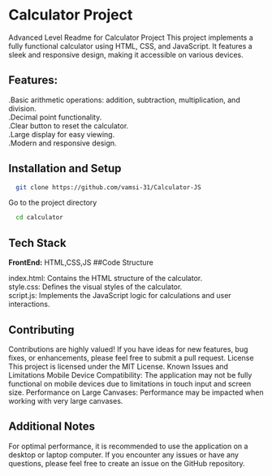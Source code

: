 # Calculator Project

Advanced Level Readme for Calculator Project
This project implements a fully functional calculator using HTML, CSS, and JavaScript. It features a sleek and responsive design, making it accessible on various devices.
## Features:
.Basic arithmetic operations: addition, subtraction, multiplication, and division.  
.Decimal point functionality.  
.Clear button to reset the calculator.  
.Large display for easy viewing.    
.Modern and responsive design.  
## Installation and Setup  

```bash
  git clone https://github.com/vamsi-31/Calculator-JS  
```

Go to the project directory

```bash
  cd calculator
```



## Tech Stack

**FrontEnd:** HTML,CSS,JS
##Code Structure

index.html: Contains the HTML structure of the calculator.  
style.css: Defines the visual styles of the calculator.  
script.js: Implements the JavaScript logic for calculations and user interactions.  
## Contributing

Contributions are highly valued! If you have ideas for new features, bug fixes, or enhancements, please feel free to submit a pull request.
License
This project is licensed under the MIT License.
Known Issues and Limitations
Mobile Device Compatibility: The application may not be fully functional on mobile devices due to limitations in touch input and screen size.
Performance on Large Canvases: Performance may be impacted when working with very large canvases.

## Additional Notes
For optimal performance, it is recommended to use the application on a desktop or laptop computer.
If you encounter any issues or have any questions, please feel free to create an issue on the GitHub repository.
